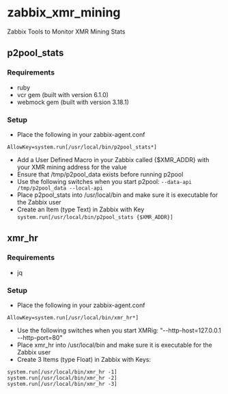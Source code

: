 # zabbix_xmr_mining
Zabbix Tools to Monitor XMR Mining Stats

## p2pool_stats
### Requirements
* ruby
* vcr gem (built with version 6.1.0)
* webmock gem (built with version 3.18.1)
### Setup
* Place the following in your zabbix-agent.conf
```
AllowKey=system.run[/usr/local/bin/p2pool_stats*]
```
* Add a User Defined Macro in your Zabbix called {$XMR_ADDR} with your XMR mining address for the value
* Ensure that /tmp/p2pool_data exists before running p2pool
* Use the following switches when you start p2pool: ```--data-api /tmp/p2pool_data --local-api```
* Place p2pool_stats into /usr/local/bin and make sure it is executable for the Zabbix user
* Create an Item (type Text) in Zabbix with Key
```system.run[/usr/local/bin/p2pool_stats {$XMR_ADDR}]```

## xmr_hr
### Requirements
* jq
### Setup
* Place the following in your zabbix-agent.conf
```
AllowKey=system.run[/usr/local/bin/xmr_hr*]
```
* Use the following switches when you start XMRig: "--http-host=127.0.0.1 --http-port=80"
* Place xmr_hr into /usr/local/bin and make sure it is executable for the Zabbix user
* Create 3 Items (type Float) in Zabbix with Keys:
```
system.run[/usr/local/bin/xmr_hr -1]
system.run[/usr/local/bin/xmr_hr -2]
system.run[/usr/local/bin/xmr_hr -3]
```
